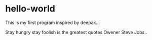 # hello-world
This is my first program inspired by deepak...


Stay hungry stay foolish is the greatest quotes Owener Steve Jobs..
